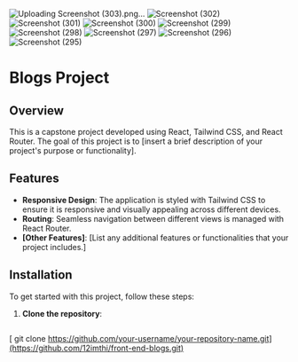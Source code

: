 ![Uploading Screenshot (303).png…]()
![Screenshot (302)](https://github.com/user-attachments/assets/bc8eda77-466e-4c6b-a7fd-2aed8b120f43)
![Screenshot (301)](https://github.com/user-attachments/assets/76956820-d3c9-4469-8baa-1a854faf39b4)
![Screenshot (300)](https://github.com/user-attachments/assets/8a97a229-0241-4599-97bb-ddc2198e9acc)
![Screenshot (299)](https://github.com/user-attachments/assets/8d99c653-5b9a-47e4-9a14-d9db8194a1c5)
![Screenshot (298)](https://github.com/user-attachments/assets/de46a38f-2618-4a3e-b25d-b141b52b9be3)
![Screenshot (297)](https://github.com/user-attachments/assets/cd86e7f6-a583-409b-b101-9b039eefbb6e)
![Screenshot (296)](https://github.com/user-attachments/assets/43fcae4e-61ec-4ac1-8a8b-3085afab89e5)
![Screenshot (295)](https://github.com/user-attachments/assets/7cd6e279-ce66-4a88-bb8d-ee6b28e35b3d)
# Blogs Project

## Overview

This is a capstone project developed using React, Tailwind CSS, and React Router. The goal of this project is to [insert a brief description of your project's purpose or functionality].

## Features

- **Responsive Design**: The application is styled with Tailwind CSS to ensure it is responsive and visually appealing across different devices.
- **Routing**: Seamless navigation between different views is managed with React Router.
- **[Other Features]**: [List any additional features or functionalities that your project includes.]

## Installation

To get started with this project, follow these steps:

1. **Clone the repository**:
   ```bash
[   git clone https://github.com/your-username/your-repository-name.git](https://github.com/12imthi/front-end-blogs.git)
